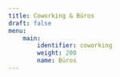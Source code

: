 ```yaml
---
title: Coworking & Büros
draft: false
menu:
    main:
        identifier: coworking
        weight: 200
        name: Büros
---
```

